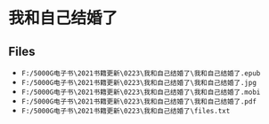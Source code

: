 # 我和自己结婚了

## Files

- `F:/5000G电子书\2021书籍更新\0223\我和自己结婚了\我和自己结婚了.epub`
- `F:/5000G电子书\2021书籍更新\0223\我和自己结婚了\我和自己结婚了.jpg`
- `F:/5000G电子书\2021书籍更新\0223\我和自己结婚了\我和自己结婚了.mobi`
- `F:/5000G电子书\2021书籍更新\0223\我和自己结婚了\我和自己结婚了.pdf`
- `F:/5000G电子书\2021书籍更新\0223\我和自己结婚了\files.txt`
